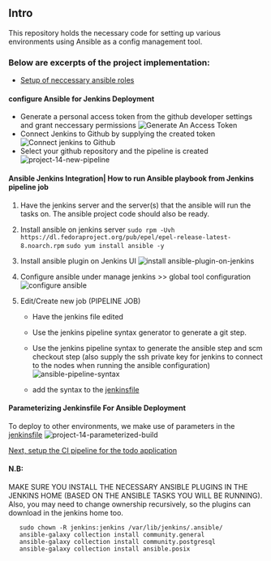 ## Intro
This repository holds the necessary code for setting up various environments using Ansible as a config management tool.

### Below are excerpts of the project implementation:
- [Setup of neccessary ansible roles](https://github.com/MekkyMayata/CI-JAASP/tree/master/roles)




#### configure Ansible for Jenkins Deployment
- Generate a personal access token from the github developer settings and grant neccessary permissions
![Generate An Access Token](https://user-images.githubusercontent.com/54307445/112208231-6960fe00-8c18-11eb-8795-e9c0323da312.png)
- Connect Jenkins to Github by supplying the created token
![Connect jenkins to Github](https://user-images.githubusercontent.com/54307445/112207858-f2c40080-8c17-11eb-8eb6-d0f78f8ef9b7.png)
- Select your github repository and the pipeline is created
![project-14-new-pipeline](https://user-images.githubusercontent.com/54307445/112207903-fd7e9580-8c17-11eb-9666-fa46f8fe00cb.png)




#### Ansible Jenkins Integration| How to run Ansible playbook from Jenkins pipeline job
1. Have the jenkins server and the server(s) that the ansible will run the tasks on. The ansible project code should also be ready.

2. Install ansible on jenkins server
 `sudo rpm -Uvh https://dl.fedoraproject.org/pub/epel/epel-release-latest-8.noarch.rpm`
  `sudo yum install ansible -y`

3. Install ansible plugin on Jenkins UI
![install ansible-plugin-on-jenkins](https://user-images.githubusercontent.com/54307445/112209730-138d5580-8c1a-11eb-872c-28a45b9de3c8.png)

4. Configure ansible under manage jenkins >> global tool configuration
![configure ansible](https://user-images.githubusercontent.com/54307445/112209914-50f1e300-8c1a-11eb-9346-a260955e0fcf.png)

5. Edit/Create new job (PIPELINE JOB)
    - Have the jenkins file edited
    - Use the jenkins pipeline syntax generator to generate a git step.
    - Use the jenkins pipeline syntax to generate the ansible step and scm checkout step (also supply the ssh private key for jenkins to connect to the nodes when running the ansible configuration)
    ![ansible-pipeline-syntax](https://user-images.githubusercontent.com/54307445/112210422-f4db8e80-8c1a-11eb-85f8-174688545fc2.png)

    - add the syntax to the [jenkinsfile](https://github.com/MekkyMayata/CI-JAASP/blob/master/deploy/jenkinsfile)


#### Parameterizing Jenkinsfile For Ansible Deployment
To deploy to other environments, we make use of parameters in the [jenkinsfile](https://github.com/MekkyMayata/CI-JAASP/blob/master/deploy/jenkinsfile)
![project-14-parameterized-build](https://user-images.githubusercontent.com/54307445/112210970-a24ea200-8c1b-11eb-96fd-fcf18cc3f5b9.png)

[Next, setup the CI pipeline for the todo application](https://github.com/MekkyMayata/php-todo/blob/main/README.md)



#### N.B: 
MAKE SURE YOU INSTALL THE NECESSARY ANSIBLE PLUGINS IN THE JENKINS HOME (BASED ON THE ANSIBLE TASKS YOU WILL BE RUNNING). 
Also, you may need to change ownership recursively, so the plugins can download in the jenkins home too.

```
   sudo chown -R jenkins:jenkins /var/lib/jenkins/.ansible/
   ansible-galaxy collection install community.general
   ansible-galaxy collection install community.postgresql
   ansible-galaxy collection install ansible.posix
   
```

